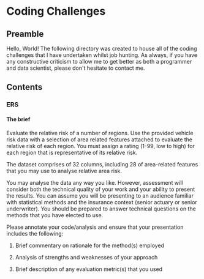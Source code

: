 # Coding Challenges

## Preamble

Hello, World! The following directory was created to house all of the coding challenges that I have undertaken whilst job hunting. As always, if you have any constructive criticism to allow me to get better as both a programmer and data scientist, please don't hesitate to contact me.

## Contents

### ERS

#### The brief

Evaluate the relative risk of a number of regions. Use the provided vehicle risk data with a selection of area related features attached to evaluate the relative risk of each region. You must assign a rating (1-99, low to high) for each region that is representative of its relative risk.

The dataset comprises of 32 columns, including 28 of area-related features that you may use to analyse relative area risk.

You may analyse the data any way you like. However, assessment will consider both the technical quality of your work and your ability to present the results. You can assume you will be presenting to an audience familiar with statistical methods and the insurance context (senior actuary or senior underwriter). You should be prepared to answer technical questions on the methods that you have elected to use.

Please annotate your code/analysis and ensure that your presentation includes the following:

  1.	Brief commentary on rationale for the method(s) employed 

  2.	Analysis of strengths and weaknesses of your approach 

  3.	Brief description of any evaluation metric(s) that you used
